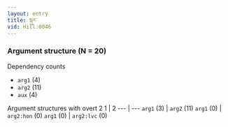 ```yaml
---
layout: entry
title: སྐུར་
vid: Hill:0046
---
```

### Argument structure (N = 20)
Dependency counts
* `arg1` (4)
* `arg2` (11)
* `aux` (4)


Argument structures with overt 2
1 | 2
--- | ---
`arg1` (3) | `arg2` (11)
`arg1` (0) | `arg2:hon` (0)
`arg1` (0) | `arg2:lvc` (0)

